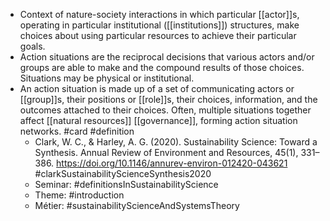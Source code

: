 - Context of nature-society interactions in which particular [[actor]]s, operating in particular  institutional ([[institutions]]) structures, make choices about using particular resources to achieve their particular goals.
- Action situations are the reciprocal decisions that various actors and/or groups are able to make and the compound results of those choices. Situations may be physical or institutional.
- An action situation is made up of a set of communicating actors or [[group]]s, their positions or [[role]]s, their choices, information, and the outcomes attached to their choices. Often, multiple situations together affect [[natural resources]] [[governance]], forming action situation networks. #card #definition
	- Clark, W. C., & Harley, A. G. (2020). Sustainability Science: Toward a Synthesis. Annual Review of Environment and Resources, 45(1), 331–386. https://doi.org/10.1146/annurev-environ-012420-043621 #clarkSustainabilityScienceSynthesis2020
	- Seminar: #definitionsInSustainabilityScience
	- Theme: #introduction
	- Métier: #sustainabilityScienceAndSystemsTheory
